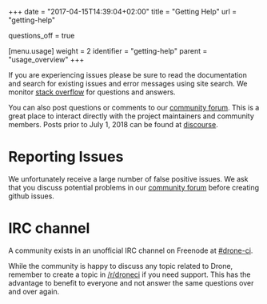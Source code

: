 +++
date = "2017-04-15T14:39:04+02:00"
title = "Getting Help"
url = "getting-help"

questions_off = true

[menu.usage]
  weight = 2
  identifier = "getting-help"
  parent = "usage_overview"
+++

If you are experiencing issues please be sure to read the documentation and search for existing issues and error messages using site search. We monitor [stack overflow](http://stackoverflow.com/questions/tagged/drone.io) for questions and answers.

You can also post questions or comments to our [community forum](https://www.reddit.com/r/droneci). This is a great place to interact directly with the project maintainers and community members.  Posts prior to July 1, 2018 can be found at [discourse](https://discourse.drone.io/).

# Reporting Issues

We unfortunately receive a large number of false positive issues. We ask that you discuss potential problems in our [community forum](https://www.reddit.com/r/droneci) before creating github issues.

# IRC channel 

A community exists in an unofficial IRC channel on Freenode at [#drone-ci](https://webchat.freenode.net/?channels=drone-ci).

While the community is happy to discuss any topic related to Drone, remember to create a topic in [/r/droneci](https://www.reddit.com/r/droneci) if you need support. This has the advantage to benefit to everyone and not answer the same questions over and over again.
